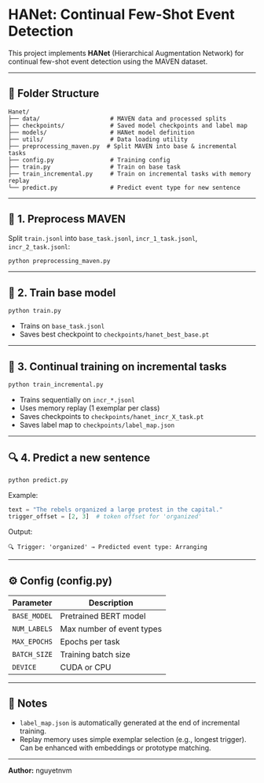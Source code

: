 # HANet: Continual Few-Shot Event Detection

This project implements **HANet** (Hierarchical Augmentation Network) for continual few-shot event detection using the MAVEN dataset.

---

## 📂 Folder Structure

```
Hanet/
├── data/                    # MAVEN data and processed splits
├── checkpoints/             # Saved model checkpoints and label map
├── models/                  # HANet model definition
├── utils/                   # Data loading utility
├── preprocessing_maven.py  # Split MAVEN into base & incremental tasks
├── config.py                # Training config
├── train.py                 # Train on base task
├── train_incremental.py     # Train on incremental tasks with memory replay
└── predict.py               # Predict event type for new sentence
```

---

## 🧪 1. Preprocess MAVEN

Split `train.jsonl` into `base_task.jsonl`, `incr_1_task.jsonl`, `incr_2_task.jsonl`:

```bash
python preprocessing_maven.py
```

---

## 🧠 2. Train base model

```bash
python train.py
```

- Trains on `base_task.jsonl`
- Saves best checkpoint to `checkpoints/hanet_best_base.pt`

---

## 🔁 3. Continual training on incremental tasks

```bash
python train_incremental.py
```

- Trains sequentially on `incr_*.jsonl`
- Uses memory replay (1 exemplar per class)
- Saves checkpoints to `checkpoints/hanet_incr_X_task.pt`
- Saves label map to `checkpoints/label_map.json`

---

## 🔍 4. Predict a new sentence

```bash
python predict.py
```

Example:
```python
text = "The rebels organized a large protest in the capital."
trigger_offset = [2, 3]  # token offset for 'organized'
```
Output:
```
🔍 Trigger: 'organized' → Predicted event type: Arranging
```

---

## ⚙️ Config (config.py)

| Parameter      | Description                        |
|----------------|------------------------------------|
| `BASE_MODEL`   | Pretrained BERT model              |
| `NUM_LABELS`   | Max number of event types          |
| `MAX_EPOCHS`   | Epochs per task                    |
| `BATCH_SIZE`   | Training batch size                |
| `DEVICE`       | CUDA or CPU                        |

---

## 📌 Notes

- `label_map.json` is automatically generated at the end of incremental training.
- Replay memory uses simple exemplar selection (e.g., longest trigger). Can be enhanced with embeddings or prototype matching.

---

**Author:** nguyetnvm  

